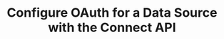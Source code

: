 ---
# -------------------------- #
#          PAGE INFO         #
# -------------------------- #

title: Configure OAuth for a Data Source with the Connect API
permalink: /developers/stitch-connect/guides/configure-oauth-for-a-source-with-stitch-connect
summary: "Configure OAuth for a data source using your own OAuth client credentials and the Connect API."
keywords: connect oauth, oauth, whitelabel, white label

product-type: "connect"
content-type: "guide"
content-id: "configure-oauth-source"
topics: "sources, connect api"

key: "configure-oauth-source-connect-api"

layout: tutorial


# -------------------------- #
#      GUIDE PAGE INFO       #
# -------------------------- #

## This is used only on the /stitch-connect/guides page.
doc-type: "tutorial"
icon: lock
order: 4

description: "Configure OAuth for a data source using your own OAuth credentials and the Connect API."


# -------------------------- #
#   RELATED SIDEBAR LINKS    #
# -------------------------- #

related:
  - title: "Destination and source API availability"
    link: "{{ link.connect.guides.connection-reference | prepend: site.baseurl }}"

  - title: "Connect API reference"
    link: "{{ link.connect.api | prepend: site.baseurl }}"

# -------------------------- #
#         GUIDE INTRO        #
# -------------------------- #

intro-sections:
  - content: |
      {% include misc/data-files.html %}

      Configuring OAuth yourself is required only if you want to use your own OAuth client credentials. Otherwise, Stitch will use its managed credentials to perform the OAuth handshake.

      Configuring OAuth allows you to completely white label the source setup process, ensuring your end users have a seamless experience. At a glance, the process will look like this:

      1. Your application handles the OAuth handshake and redirects
      2. Your application provides the required OAuth source properties to the Connect API
      3. Stitch manages OAuth and refresh tokens on an ongoing basis for sources that utilze them

      You can configure OAuth for any source with an `oauth` connection step.


# -------------------------- #
#     GUIDE REQUIREMENTS     #
# -------------------------- #

requirements:
  - item: |
      **Access to Stitch Connect and valid Connect API credentials.** Connect access is a Stitch Enterprise feature. Refer to the [Connect API reference]({{ link.connect.api | flatify | prepend: site.baseurl }}#authentication) for more info on obtaining API credentials.

  - item: |
      **Access to a source with an `oauth` connection step**. This guide will use a [Google Analytics SaaS source]({{ site.data.connect.api.section | flatify | prepend: site.baseurl | append: site.data.connect.data-structures.source-form-properties.section |  append: "-google-analytics-object" }}) as an example, but any source type with an `oauth` connection step will work.

      To determine if a source has an `oauth` connection step, [retrieve its Report Card]({{ link.connect.api | prepend: site.baseurl | append: site.data.connect.core-objects.source-types.get.anchor | flatify }}).


# -------------------------- #
#       TUTORIAL STEPS       #
# -------------------------- #

steps:
  - title: "Create and configure the source"
    anchor: "configure-the-source"
    endpoint: "POST {{ site.data.connect.core-objects.sources.create.name | flatify }}"
    content: |
      {% assign api = site.data.connect.api %}
      {% assign right-bracket = "}" %}
      {% assign source-id = "122635" %}

      Create and configure a source. Refer to steps 1-3 of the [Create and configure a source using the Connect API guide]({{ link.connect.guides.create-configure-a-source | flatify | prepend: site.baseurl }}) for instructions.

      **Note**: OAuth properties may be provided in the same request that creates the source, or in a subsequent request to update the source, which is the approach this guide takes.

  - title: "Get the source's OAuth properties"
    anchor: "get-source-oauth-properties"
    content: |
      {% include developers/api-tutorial-step-table.html item=step item-list=step.substeps %}

    substeps:
      - title: "Get the source's report card"
        anchor: "get-source-report-card"
        endpoint: "GET {{ site.data.connect.core-objects.source-types.get.name | flatify }}"
        content: |
          {% assign example-url = site.data.connect.core-objects.source-types.get.name %}

          The OAuth properties that a source uses are found in the `oauth` step of the source’s report card. Like the `form` step, these properties will vary from source to source.

          To retrieve the source's OAuth properties, make a request to [{{ substep.endpoint | flatify }}]({{ link.connect.api | append: site.data.connect.core-objects.source-types.get.anchor | prepend: site.baseurl }}), replacing `{source_type}` with the type of the source:
          
          {% assign request-url = example-url | flatify | replace: "{source_type","platform.google-analytics" | remove: right-bracket | strip_newlines %}

          {% assign description = substep.endpoint %}

          {% include developers/api-request-examples.html code-description=description header=site.data.connect.request-headers.get.without-body request-url=request-url %}

          The response will be a [Report card object]({{ link.connect.api | append: site.data.connect.data-structures.report-cards.source.section | prepend: site.baseurl }}) corresponding to the `source_type`. Locate the OAuth connection step (`steps.oauth`) property object:

          {% capture code %}
          {
            "type": "platform.google-analytics",
            "current_step": 1,
            "current_step_type": "form",
            "steps": [
              {
                "type": "form",
                "properties": [
                  {
                    "name": "anchor_time",
                    "is_required": false,
                    "is_credential": false,
                    "system_provided": false,
                    "property_type": "user_provided",
                    "json_schema": {
                      "type": "string",
                      "format": "date-time"
                    },
                    "provided": false,
                    "tap_mutable": false
                  },
                  {
                    "name": "cron_expression",
                    "is_required": false,
                    "is_credential": false,
                    "system_provided": false,
                    "property_type": "user_provided",
                    "json_schema": null,
                    "provided": false,
                    "tap_mutable": false
                  },
                  {
                    "name": "frequency_in_minutes",
                    "is_required": false,
                    "is_credential": false,
                    "system_provided": false,
                    "property_type": "user_provided",
                    "json_schema": {
                      "type": "string",
                      "pattern": "^1$|^30$|^60$|^360$|^720$|^1440$"
                    },
                    "provided": false,
                    "tap_mutable": false
                  },
                  {
                    "name": "image_version",
                    "is_required": true,
                    "is_credential": false,
                    "system_provided": true,
                    "property_type": "read_only",
                    "json_schema": null,
                    "provided": false,
                    "tap_mutable": false
                  },
                  {
                    "name": "quota_user",
                    "is_required": true,
                    "is_credential": false,
                    "system_provided": true,
                    "property_type": "read_only",
                    "json_schema": {
                      "type": "string"
                    },
                    "provided": false,
                    "tap_mutable": false
                  },
                  {
                    "name": "report_definitions",
                    "is_required": false,
                    "is_credential": false,
                    "system_provided": false,
                    "property_type": "user_provided",
                    "json_schema": {
                      "type": "array",
                      "items": {
                        "type": "object",
                        "properties": {
                          "name": {
                            "type": "string"
                          },
                          "id": {
                            "type": "string"
                          }
                        },
                        "additionalProperties": false,
                        "required": [
                          "name",
                          "id"
                        ]
                      }
                    },
                    "provided": false,
                    "tap_mutable": false
                  },
                  {
                    "name": "start_date",
                    "is_required": true,
                    "is_credential": false,
                    "system_provided": false,
                    "property_type": "user_provided",
                    "json_schema": {
                      "type": "string",
                      "pattern": "^\\d{4}-\\d{2}-\\d{2}T00:00:00Z$"
                    },
                    "provided": false,
                    "tap_mutable": false
                  }
                ]
              },
              {
                "type": "oauth",
                "properties": [
                  {
                    "name": "client_id",
                    "is_required": true,
                    "is_credential": true,
                    "system_provided": true,
                    "property_type": "system_provided_by_default",
                    "json_schema": {
                      "type": "string"
                    },
                    "provided": false,
                    "tap_mutable": false
                  },
                  {
                    "name": "client_secret",
                    "is_required": true,
                    "is_credential": true,
                    "system_provided": true,
                    "property_type": "system_provided_by_default",
                    "json_schema": {
                      "type": "string"
                    },
                    "provided": false,
                    "tap_mutable": false
                  },
                  {
                    "name": "refresh_token",
                    "is_required": true,
                    "is_credential": true,
                    "system_provided": true,
                    "property_type": "system_provided_by_default",
                    "json_schema": {
                      "type": "string"
                    },
                    "provided": false,
                    "tap_mutable": false
                  },
                  {
                    "name": "view_id",
                    "is_required": true,
                    "is_credential": false,
                    "system_provided": false,
                    "property_type": "user_provided",
                    "json_schema": {
                      "type": "string"
                    },
                    "provided": false,
                    "tap_mutable": false
                  }
                ]
              },
              {
                "type": "discover_schema",
                "properties": []
              },
              {
                "type": "field_selection",
                "properties": []
              },
              {
                "type": "fully_configured",
                "properties": []
              }
            ],
            "details": {
              "pricing_tier": "standard",
              "pipeline_state": "beta",
              "default_start_date": "-1 year",
              "default_scheduling_interval": 60,
              "protocol": "platform.google-analytics",
              "access": true
            }
          }
          {% endcapture %}

          {% assign description = "Response for " | append: substep.endpoint %}

          {% include layout/code-snippet.html code-description=description language="json" code=code %}

          For `platform.google-analytics` sources, the properties required for OAuth are:

          {% assign google-analytics-object = site.developer-files | where:"key","source-form-properties-google-analytics-object" | first %}
          {% assign google-analytics-oauth = google-analytics-object.oauth-attributes %}

          {% for attribute in google-analytics-oauth %}
          - `{{ attribute.name }}`
          {% endfor %}

      - title: "Understand OAuth property metadata"
        anchor: "understand-oauth-property-metadata"
        content: |
          Next, we'll touch on the properties an OAuth connection step property contains. You'll use this data to determine what information you need to provide to successfully configure OAuth for the source.

          For OAuth properties, we'll look at the following metadata:

          {% assign details-object = site.developer-files | where:"key","properties-object" | first %}
          {% assign details-attributes = details-object.object-attributes | sort_natural:"name" %}

          <table class="attribute-list table-hover">
          {% for attribute in details-attributes %}
          {% if attribute.oauth-description %}
          <tr>
          <td align="right" width="20%; fixed">
          <strong>{{ attribute.name }}</strong><br>
          {{ attribute.type | upcase }}
          </td>
          <td>
          {{ attribute.oauth-description | flatify | markdownify }}
          </td>
          </tr>
          {% endif %}
          {% endfor %}
          </table>

          If a property has an `is_required: true` value, it must be provided to successfully configure OAuth for the source.

          Additionally, consider the property's `property_type` value. To configure OAuth using your own OAuth client credentials, you'll need to provide values for properties where `property_type` is either `user_provided` or `system_provided_by_default`. If you don't provide a value for properties where `property_type: system_provided_by_default`, Stitch will use its own OAuth client credentials to perform the OAuth handshake. 

          Consider the OAuth properties for `platform.google-analytics`:

          {% capture code %}
          {
            "type": "oauth",
            "properties": [
              {
                "name": "client_id",
                "is_required": true,
                "is_credential": true,
                "system_provided": true,
                "property_type": "system_provided_by_default",
                "json_schema": {
                  "type": "string"
                },
                "provided": false,
                "tap_mutable": false
              },
              {
                "name": "client_secret",
                "is_required": true,
                "is_credential": true,
                "system_provided": true,
                "property_type": "system_provided_by_default",
                "json_schema": {
                  "type": "string"
                },
                "provided": false,
                "tap_mutable": false
              },
              {
                "name": "refresh_token",
                "is_required": true,
                "is_credential": true,
                "system_provided": true,
                "property_type": "system_provided_by_default",
                "json_schema": {
                  "type": "string"
                },
                "provided": false,
                "tap_mutable": false
              },
              {
                "name": "view_id",
                "is_required": true,
                "is_credential": false,
                "system_provided": false,
                "property_type": "user_provided",
                "json_schema": {
                  "type": "string"
                },
                "provided": false,
                "tap_mutable": false
              }
            ]
          }
          {% endcapture %}

          {% include layout/code-snippet.html code-description="OAuth properties for platform.google-analytics" language="json" code=code %}

          As all the properties have an `is_required: true` value, we'll need to provide values for every property to configure OAuth.

  - title: "Perform an OAuth handshake with the source"
    anchor: "perform-oauth-handshake-with-source"
    content: |
      Now that you know what information you need to provide to the Connect API to configure OAuth, you can perform an OAuth handshake with the source.

      How you do this is up to you, as implementing an OAuth flow is outside the scope of this guide. We recommend referring to the source's OAuth documentation, which is included in every source's [connection property reference]({{ link.connect.api | append: site.data.connect.data-structures.source-form-properties.section | prepend: site.baseurl }}) (if available), for help.

  - title: "Update the source with the OAuth properties"
    anchor: "update-source-with-oauth-properties"
    endpoint: "PUT {{ site.data.connect.core-objects.sources.update.name | flatify }}"
    content: |
      {% include note.html type="single-line" content="**Note**: OAuth properties may be provided in the same request that creates the source, or in a subsequent request to update the source, which is the approach this section uses." %}

      After the OAuth handshake is successfully performed, you can provide the Connect API with the required OAuth properties.

      Make a request to [{{ step.endpoint | flatify }}]({{ link.connect.api | append: site.data.connect.core-objects.sources.update.anchor | prepend: site.baseurl }}), replacing `{source_id}` with the ID of the source.

      The request body should contain a `properties` object with the required OAuth properties and their values:

      {% assign example-url = site.data.connect.core-objects.sources.update.name %}
      {% assign request-url = example-url | flatify | replace: "{source_id",source-id | remove: right-bracket | strip_newlines %}

      {% assign description = step.endpoint %}
      {% capture code %}'{
         "properties":{
            "client_id":"<GOOGLE_ANALYTICS_CLIENT_ID>",
            "client_secret":"<GOOGLE_ANALYTICS_CLIENT_SECRET>",
            "refresh_token": "<GOOGLE_ANALYTICS_CLIENT_REFRESH_TOKEN>",
            "view_id": "143355753"
         }
      }'
      {% endcapture %}

      {% include developers/api-request-examples.html code-description=description header=site.data.connect.request-headers.put.with-body request-url=request-url code=code %}

      The response will be a [Source object]({{ link.connect.api | append: site.data.connect.core-objects.sources.object | flatify | prepend: site.baseurl }}). If provided, OAuth properties with an `is_credential: false` value will be included in the `properties` object. You can also check the OAuth property's `provided` value in the OAuth connection step (`steps.oauth`) property object:

      {% capture code %}
      {
        "properties": {
          "cron_expression": null,
          "frequency_in_minutes": "60",
          "image_version": "0.latest",
          "product": "pipeline",
          "quota_user": "234588",
          "report_definitions": [
            {
              "name": "Visitor Traffic",
              "id": "a53305a5-d6c8-42d3-9c5d-65a524f217c1"
            }
          ],
          "start_date": "2019-03-25T00:00:00Z",
          "view_id": "143355753"
        },
        "updated_at": "2020-06-26T18:06:12Z",
        "schedule": null,
        "name": "tap_google",
        "type": "platform.google-analytics",
        "deleted_at": null,
        "system_paused_at": null,
        "stitch_client_id": 116078,
        "paused_at": "2020-06-23T01:29:17Z",
        "id": 122635,
        "display_name": "Google Analytics",
        "created_at": "2020-03-25T20:23:29Z",
        "report_card": {
          "type": "platform.google-analytics",
          "current_step": 4,
          "current_step_type": "field_selection",
          "steps": [
            {
              "type": "form",
              "properties": [
                {
                  "name": "anchor_time",
                  "is_required": false,
                  "is_credential": false,
                  "system_provided": false,
                  "property_type": "user_provided",
                  "json_schema": {
                    "type": "string",
                    "format": "date-time"
                  },
                  "provided": false,
                  "tap_mutable": false
                },
                {
                  "name": "cron_expression",
                  "is_required": false,
                  "is_credential": false,
                  "system_provided": false,
                  "property_type": "user_provided",
                  "json_schema": null,
                  "provided": false,
                  "tap_mutable": false
                },
                {
                  "name": "frequency_in_minutes",
                  "is_required": false,
                  "is_credential": false,
                  "system_provided": false,
                  "property_type": "user_provided",
                  "json_schema": {
                    "type": "string",
                    "pattern": "^1$|^30$|^60$|^360$|^720$|^1440$"
                  },
                  "provided": true,
                  "tap_mutable": false
                },
                {
                  "name": "image_version",
                  "is_required": true,
                  "is_credential": false,
                  "system_provided": true,
                  "property_type": "read_only",
                  "json_schema": null,
                  "provided": true,
                  "tap_mutable": false
                },
                {
                  "name": "quota_user",
                  "is_required": true,
                  "is_credential": false,
                  "system_provided": true,
                  "property_type": "read_only",
                  "json_schema": {
                    "type": "string"
                  },
                  "provided": true,
                  "tap_mutable": false
                },
                {
                  "name": "report_definitions",
                  "is_required": false,
                  "is_credential": false,
                  "system_provided": false,
                  "property_type": "user_provided",
                  "json_schema": {
                    "type": "array",
                    "items": {
                      "type": "object",
                      "properties": {
                        "name": {
                          "type": "string"
                        },
                        "id": {
                          "type": "string"
                        }
                      },
                      "additionalProperties": false,
                      "required": [
                        "name",
                        "id"
                      ]
                    }
                  },
                  "provided": true,
                  "tap_mutable": false
                },
                {
                  "name": "start_date",
                  "is_required": true,
                  "is_credential": false,
                  "system_provided": false,
                  "property_type": "user_provided",
                  "json_schema": {
                    "type": "string",
                    "pattern": "^\\d{4}-\\d{2}-\\d{2}T00:00:00Z$"
                  },
                  "provided": true,
                  "tap_mutable": false
                }
              ]
            },
            {
              "type": "oauth",
              "properties": [
                {
                  "name": "client_id",
                  "is_required": true,
                  "is_credential": true,
                  "system_provided": true,
                  "property_type": "system_provided_by_default",
                  "json_schema": {
                    "type": "string"
                  },
                  "provided": true,
                  "tap_mutable": false
                },
                {
                  "name": "client_secret",
                  "is_required": true,
                  "is_credential": true,
                  "system_provided": true,
                  "property_type": "system_provided_by_default",
                  "json_schema": {
                    "type": "string"
                  },
                  "provided": true,
                  "tap_mutable": false
                },
                {
                  "name": "refresh_token",
                  "is_required": true,
                  "is_credential": true,
                  "system_provided": true,
                  "property_type": "system_provided_by_default",
                  "json_schema": {
                    "type": "string"
                  },
                  "provided": true,
                  "tap_mutable": false
                },
                {
                  "name": "view_id",
                  "is_required": true,
                  "is_credential": false,
                  "system_provided": false,
                  "property_type": "user_provided",
                  "json_schema": {
                    "type": "string"
                  },
                  "provided": true,
                  "tap_mutable": false
                }
              ]
            },
            {
              "type": "discover_schema",
              "properties": []
            },
            {
              "type": "field_selection",
              "properties": []
            },
            {
              "type": "fully_configured",
              "properties": []
            }
          ]
        }
      }
      {% endcapture %}

      {% assign description = "Response for " | append: step.endpoint %}

      {% include layout/code-snippet.html code-description=description language="json" code=code %}

      If all form and OAuth connection properties have been provided, the source will advance to the next step in the configuration process. This will typically be `field_selection` or `fully_configured`.
      

# -------------------------- #
#        NEXT STEPS          #
# -------------------------- #

next-steps: |
  Congratulations on configuring OAuth for a source! To fully configure a souce, you might also need to [select streams and fields]({{ link.connect.guides.select-streams-and-fields | prepend: site.baseurl }}) to replicate.

  Check out the [Tutorials and resources]({{ link.connect.guides.category | prepend: site.baseurl }}) to see what else you can do with Stitch Connect.
---